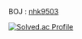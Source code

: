 

BOJ : [nhk9503](https://www.acmicpc.net/user/nhk9503)


[![Solved.ac Profile](http://mazassumnida.wtf/api/v2/generate_badge?boj=nhk9503)](https://solved.ac/nhk9503/)
